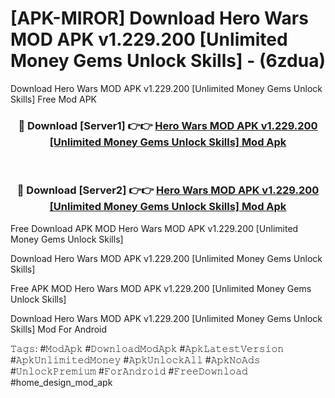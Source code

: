 # [APK-MIROR] Download Hero Wars MOD APK v1.229.200 [Unlimited Money Gems Unlock Skills] - (6zdua)
Download Hero Wars MOD APK v1.229.200 [Unlimited Money Gems Unlock Skills] Free Mod APK

<div align="center">
<h3>🔴 Download [Server1] 👉👉 <a href="https://apk-comot.site?title=Hero_Wars_MOD_APK_v1.229.200_[Unlimited_Money_Gems_Unlock_Skills]">Hero Wars MOD APK v1.229.200 [Unlimited Money Gems Unlock Skills] Mod Apk</a></h3><br>

<h3>🔴 Download [Server2] 👉👉 <a href="https://apk-comot.site?title=Hero_Wars_MOD_APK_v1.229.200_[Unlimited_Money_Gems_Unlock_Skills]">Hero Wars MOD APK v1.229.200 [Unlimited Money Gems Unlock Skills] Mod Apk</a></h3>
</div>


Free Download APK MOD Hero Wars MOD APK v1.229.200 [Unlimited Money Gems Unlock Skills]

Download Hero Wars MOD APK v1.229.200 [Unlimited Money Gems Unlock Skills] 

Free APK MOD Hero Wars MOD APK v1.229.200 [Unlimited Money Gems Unlock Skills] 

Download Hero Wars MOD APK v1.229.200 [Unlimited Money Gems Unlock Skills] Mod For Android

𝚃𝚊𝚐𝚜: #𝙼𝚘𝚍𝙰𝚙𝚔 #𝙳𝚘𝚠𝚗𝚕𝚘𝚊𝚍𝙼𝚘𝚍𝙰𝚙𝚔 #𝙰𝚙𝚔𝙻𝚊𝚝𝚎𝚜𝚝𝚅𝚎𝚛𝚜𝚒𝚘𝚗 #𝙰𝚙𝚔𝚄𝚗𝚕𝚒𝚖𝚒𝚝𝚎𝚍𝙼𝚘𝚗𝚎𝚢 #𝙰𝚙𝚔𝚄𝚗𝚕𝚘𝚌𝚔𝙰𝚕𝚕 #𝙰𝚙𝚔𝙽𝚘𝙰𝚍𝚜 #𝚄𝚗𝚕𝚘𝚌𝚔𝙿𝚛𝚎𝚖𝚒𝚞𝚖 #𝙵𝚘𝚛𝙰𝚗𝚍𝚛𝚘𝚒𝚍 #𝙵𝚛𝚎𝚎𝙳𝚘𝚠𝚗𝚕𝚘𝚊𝚍 #home_design_mod_apk
